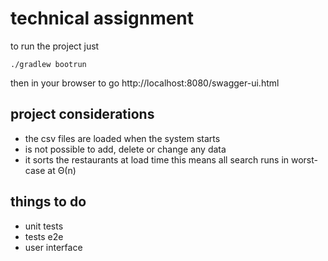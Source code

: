 # technical assignment

to run the project just

```
./gradlew bootrun
```

then in your browser to go
http://localhost:8080/swagger-ui.html

## project considerations
* the csv files are loaded when the system starts
* is not possible to add, delete or change any data
* it sorts the restaurants at load time this means all search runs in worst-case at Θ(n)

## things to do
* unit tests
* tests e2e
* user interface

